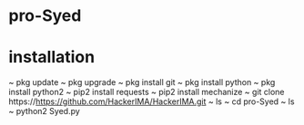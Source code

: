 # pro-Syed

# installation

~ pkg update
~ pkg upgrade
~ pkg install git
~ pkg install python
~ pkg install python2
~ pip2 install requests
~ pip2 install mechanize
~ git clone https://https://github.com/HackerIMA/HackerIMA.git
~ ls
~ cd pro-Syed
~ ls
~ python2 Syed.py